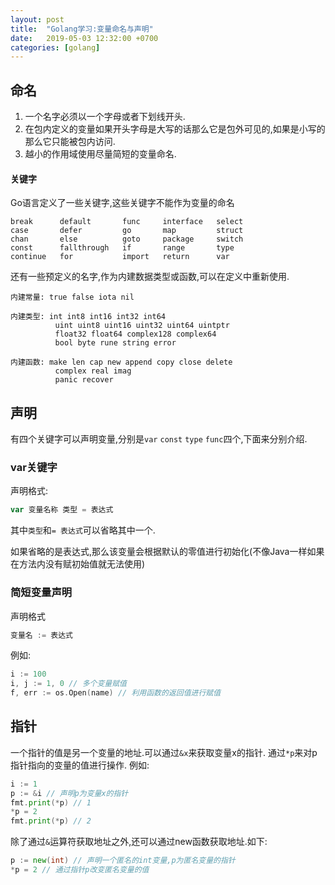 ```yaml
---
layout: post
title:  "Golang学习:变量命名与声明"
date:   2019-05-03 12:32:00 +0700
categories: [golang]
---
```

## 命名
1. 一个名字必须以一个字母或者下划线开头.
2. 在包内定义的变量如果开头字母是大写的话那么它是包外可见的,如果是小写的那么它只能被包内访问.
3. 越小的作用域使用尽量简短的变量命名.

#### 关键字
Go语言定义了一些关键字,这些关键字不能作为变量的命名
```
break      default       func     interface   select
case       defer         go       map         struct
chan       else          goto     package     switch
const      fallthrough   if       range       type
continue   for           import   return      var
```

还有一些预定义的名字,作为内建数据类型或函数,可以在定义中重新使用.
```
内建常量: true false iota nil

内建类型: int int8 int16 int32 int64
          uint uint8 uint16 uint32 uint64 uintptr
          float32 float64 complex128 complex64
          bool byte rune string error

内建函数: make len cap new append copy close delete
          complex real imag
          panic recover
```
## 声明
有四个关键字可以声明变量,分别是`var` `const` `type` `func`四个,下面来分别介绍.

### var关键字
声明格式:
```go
var 变量名称 类型 = 表达式
```
其中`类型`和`= 表达式`可以省略其中一个.

如果省略的是表达式,那么该变量会根据默认的零值进行初始化(不像Java一样如果在方法内没有赋初始值就无法使用)

### 简短变量声明
声明格式
```go
变量名 := 表达式
```
例如:
```go
i := 100
i, j := 1, 0 // 多个变量赋值
f, err := os.Open(name) // 利用函数的返回值进行赋值
```

## 指针
一个指针的值是另一个变量的地址.可以通过`&x`来获取变量x的指针.
通过`*p`来对p指针指向的变量的值进行操作.
例如:
```go
i := 1
p := &i // 声明p为变量x的指针
fmt.print(*p) // 1
*p = 2
fmt.print(*p) // 2
```

除了通过`&`运算符获取地址之外,还可以通过new函数获取地址.如下:
```go
p := new(int) // 声明一个匿名的int变量,p为匿名变量的指针
*p = 2 // 通过指针p改变匿名变量的值
```